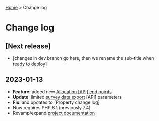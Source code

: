 [Home](../README.md) > Change log

# Change log

## [Next release]

- [changes in dev branch go here, then we rename the sub-title when ready to deploy]

## 2023-01-13
- **Feature**: added new [Allocation [API] end points](API/Allocation.md)
- **Update**: limited [survey data export](API/SurveyExport.md) [API] parameters
- **Fix**: and updates to [Property change log]
- Now requires PHP 8.1 (previously 7.4)
- Revamp/expand [project documentation](../README.md)